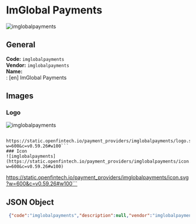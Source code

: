 # ImGlobal Payments 
![imglobalpayments](https://static.openfintech.io/payment_providers/imglobalpayments/logo.svg?w=600&c=v0.59.26#w100)  
## General 
**Code:** `imglobalpayments`  
**Vendor:** `imglobalpayments`  
**Name:**  
:	[en] ImGlobal Payments  
## Images 
### Logo 
![imglobalpayments](https://static.openfintech.io/payment_providers/imglobalpayments/logo.svg?w=600&c=v0.59.26#w100)  
```
 https://static.openfintech.io/payment_providers/imglobalpayments/logo.svg?w=600&c=v0.59.26#w100```  
### Icon 
![imglobalpayments](https://static.openfintech.io/payment_providers/imglobalpayments/icon.svg?w=600&c=v0.59.26#w100)  
```
 https://static.openfintech.io/payment_providers/imglobalpayments/icon.svg?w=600&c=v0.59.26#w100```  
## JSON Object 
```json
 {"code":"imglobalpayments","description":null,"vendor":"imglobalpayments","categories":null,"countries":null,"payment_method":null,"payout_method":null,"metadata":{"about_payments_code":"imglobalpayments"},"name":{"en":"ImGlobal Payments"}}```  
